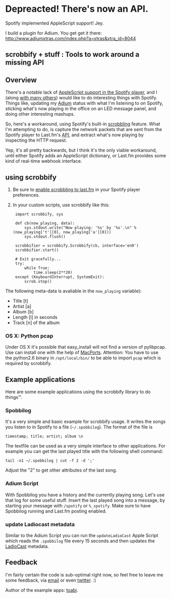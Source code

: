 # Depreacted! There's now an API.

Spotify implemented AppleScript support! Jey.

I build a plugin for Adium. You get get it there: <http://www.adiumxtras.com/index.php?a=xtras&xtra_id=8044>

## scrobbify + stuff : Tools to work around a missing API

## Overview

There's a notable lack of [AppleScript support in the Spotify player](http://getsatisfaction.com/spotify/topics/spotify_applescript_dictionary), and I (along [with many others](http://getsatisfaction.com/spotify/topics/spotify_applescript_dictionary)) would like to do interesting things with Spotify. Things like, updating my [Adium](http://adium.im/) status with what I'm listening to on Spotify, sticking what's now playing in the office on an LED message panel, and doing other interesting mashups.

So, here's a workaround, using Spotify's built-in [scrobbling](http://www.last.fm/help/faq?category=Scrobbling) feature. What I'm attempting to do, is capture the network packets that are sent from the Spotify player to Last.fm's [API](http://www.last.fm/api/intro), and extract what's now playing by inspecting the HTTP request.

Yep, it's all pretty backwards, but I think it's the only viable workaround, until either Spotify adds an AppleScript dictionary, or Last.fm provides some kind of real-time webhook interface.

## using scrobbify

1. Be sure to [enable scrobbling to last.fm](http://www.spotify.com/uk/blog/archives/2008/12/18/spotify-scrobbles/) in your Spotify player preferences.

2. In your custom scripts, use scrobbify like this:

        import scrobbify, sys
        
        def cb(now_playing, data):
            sys.stdout.write("Now playing: '%s' by '%s'.\n" % (now_playing['t'][0], now_playing['a'][0]))
            sys.stdout.flush()
            
        scrobbifier = scrobbify.Scrobbify(cb, interface='en0')
        scrobbifier.start()
        
        # Exit gracefully...
        try:
            while True:
                time.sleep(2**20)
        except (KeyboardInterrupt, SystemExit):
            scrob.stop()
            
The following meta-data is avaliable in the `now_playing` variable):

* Title  [t]
* Artist [a]
* Album  [b]
* Length [l] in seconds
* Track  [n] of the album

### OS X: Python pcap
Under OS X it's possible that easy_install will not find a version of pylibpcap. Use can install one with the help of [MacPorts](http://www.macports.org/). Attention: You have to use the python2.6 binary in `/opt/local/bin/` to be able to import `pcap` which is required by scrobbify.

## Example applications
Here are some example applications using the scrobbify library to do things™.

### Spobbilog
It's a very simple and basic example for scrobbify usage. It writes the songs you listen to in Spotify to a file (`~/.spobbilog`). The format of the file is

    timestamp; title; artist; album \n

The textfile can be used as a very simple interface to other applications. For example you can get the last played title with the following shell command:

    tail -n1 ~/.spobbilog | cut -f 2 -d ';'

Adjust the "2" to get other attributes of the last song.

### Adium Script
With Spobbilog you have a history and the currently playing song. Let's use that log for some useful stuff. Insert the last played song into a message, by starting your message with `/spotify` or `%_spotify`.
Make sure to have Spobbilog running and Last.fm posting enabled.

### update Ladiocast metadata
Similar to the Adium Script you can run the `updateLadioCast` Apple Script which reads the 
`.spobbilog` file every 15 seconds and then updates the [LadioCast](http://blog.kawauso.com/kawauso/macladiocast/) metadata. 

## Feedback
I'm fairly certain the code is sub-optimal right now, so feel free to leave me some feedback, via [email](http://scr.im/stevie) or even [twitter](http://twitter.com/steveWINton). :)

Author of the example apps: [toabi](http://twitter.com/toabi).
